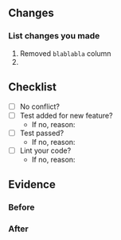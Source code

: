 ## Changes

### List changes you made

1. Removed `blablabla` column
2. 

## Checklist

- [ ] No conflict?
- [ ] Test added for new feature?
    - If no, reason: 
- [ ] Test passed?
    - If no, reason: 
- [ ] Lint your code?
    - If no, reason: 

## Evidence

### Before

### After